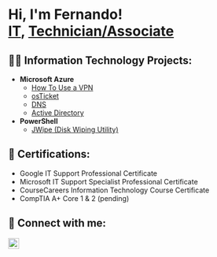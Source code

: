 <h1>Hi, I'm Fernando! <br/><a href="https://github.com/ftapia916">IT</a>, <a href="https://www.linkedin.com/in/fernando-tapiarios-a63aa5335/">Technician/Associate</a>

<h2>👨‍💻 Information Technology Projects:</h2>

- <b>Microsoft Azure</b>
  - [How To Use a VPN](https://github.com/ftapia916/How.To.Use.A.VPN/tree/main)
  - [osTicket](https://github.com/ftapia916/osTicketLab/tree/main) <b><i></b></i>
  - [DNS](https://github.com/ftapia916/DNSLab/tree/main)
  - [Active Directory](https://github.com/ftapia916/ActiveDirectory) 
- <b>PowerShell</b>
  - [JWipe (Disk Wiping Utility)](https://github.com/ftapia916/Jwipe.Pwrshell)

<h2>📰 Certifications:</h2>

 - Google IT Support Professional Certificate</b>
 - Microsoft IT Support Specialist Professional Certificate
 - CourseCareers Information Technology Course Certificate
 - CompTIA A+ Core 1 & 2 (pending)

<h2> 🤳 Connect with me:</h2>

[<img align="left" alt="ftapia916 | Linkedin" width="22px" src="https://cdn.jsdelivr.net/npm/simple-icons@3/icons/linkedin.svg" />][linkedin]


[linkedin]: https://www.linkedin.com/in/fernando-tapia-rios-a63aa5335
